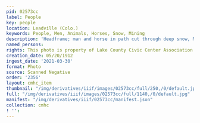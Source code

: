 ```yaml
---
pid: 02573cc
label: People
key: people
location: Leadville (Colo.)
keywords: People, Men, Animals, Horses, Snow, Mining
description: 'Headframe; man and horse in path cut through deep snow, May 20, 1912 '
named_persons: 
rights: This photo is property of Lake County Civic Center Association.
creation_date: 05/20/1912
ingest_date: '2021-03-30'
format: Photo
source: Scanned Negative
order: '2356'
layout: cmhc_item
thumbnail: "/img/derivatives/iiif/images/02573cc/full/250,/0/default.jpg"
full: "/img/derivatives/iiif/images/02573cc/full/1140,/0/default.jpg"
manifest: "/img/derivatives/iiif/02573cc/manifest.json"
collection: cmhc
! '': 
---
```

